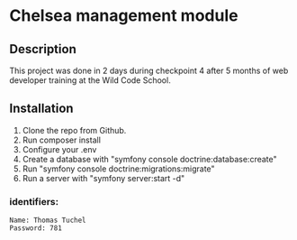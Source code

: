 # Chelsea management module

## Description
This project was done in 2 days during checkpoint 4 after 5 months of web developer training at the Wild Code School.

## Installation 

1. Clone the repo from Github.
2. Run composer install
3. Configure your .env 
4. Create a database with "symfony console doctrine:database:create" 
5. Run "symfony console doctrine:migrations:migrate"
6. Run a server with "symfony server:start -d"

### identifiers:
    Name: Thomas Tuchel
    Password: 781
